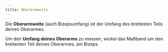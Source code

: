 ```yaml
---
title: Oberarmweite
---
```


Die **Oberarmweite** (auch Bizepsumfang) ist der Umfang des breitesten Teils deines Oberarmes.

Um den **Umfang deines Oberarms** zu messen, wickel das Maßband um den breitesten Teil deines Oberarmes, am Bizeps.
